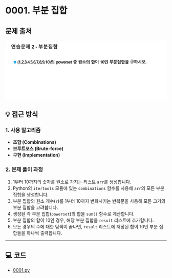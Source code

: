 # 0001. 부분 집합

## 문제 출처
![문제](../../images/10-powerset.png)

## 💡 접근 방식

### 1. 사용 알고리즘
* **조합 (Combinations)**
* **브루트포스 (Brute-force)**
* **구현 (Implementation)**

### 2. 문제 풀이 과정
1.  1부터 10까지의 숫자를 원소로 가지는 리스트 `arr`를 생성합니다.
2.  Python의 `itertools` 모듈에 있는 `combinations` 함수를 사용해 `arr`의 모든 부분 집합을 생성합니다.
3.  부분 집합의 원소 개수(`r`)를 1부터 10까지 변화시키는 반복문을 사용해 모든 크기의 부분 집합을 고려합니다.
4.  생성된 각 부분 집합(`powerset`)의 합을 `sum()` 함수로 계산합니다.
5.  부분 집합의 합이 10인 경우, 해당 부분 집합을 `result` 리스트에 추가합니다.
6.  모든 경우의 수에 대한 탐색이 끝나면, `result` 리스트에 저장된 합이 10인 부분 집합들을 하나씩 출력합니다.

---

## 💻 코드
* [0001.py](0001.py)